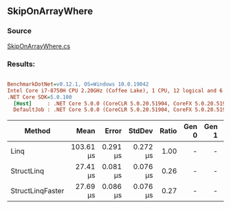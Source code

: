 ﻿## SkipOnArrayWhere

### Source
[SkipOnArrayWhere.cs](../../src/StructLinq.Benchmark/SkipOnArrayWhere.cs)

### Results:
``` ini

BenchmarkDotNet=v0.12.1, OS=Windows 10.0.19042
Intel Core i7-8750H CPU 2.20GHz (Coffee Lake), 1 CPU, 12 logical and 6 physical cores
.NET Core SDK=5.0.100
  [Host]     : .NET Core 5.0.0 (CoreCLR 5.0.20.51904, CoreFX 5.0.20.51904), X64 RyuJIT
  DefaultJob : .NET Core 5.0.0 (CoreCLR 5.0.20.51904, CoreFX 5.0.20.51904), X64 RyuJIT


```
|           Method |      Mean |    Error |   StdDev | Ratio | Gen 0 | Gen 1 | Gen 2 | Allocated |
|----------------- |----------:|---------:|---------:|------:|------:|------:|------:|----------:|
|             Linq | 103.61 μs | 0.291 μs | 0.272 μs |  1.00 |     - |     - |     - |     104 B |
|       StructLinq |  27.41 μs | 0.081 μs | 0.076 μs |  0.26 |     - |     - |     - |      64 B |
| StructLinqFaster |  27.69 μs | 0.086 μs | 0.076 μs |  0.27 |     - |     - |     - |         - |
